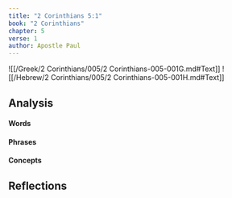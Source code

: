 ```yaml
---
title: "2 Corinthians 5:1"
book: "2 Corinthians"
chapter: 5
verse: 1
author: Apostle Paul
---
```

![[/Greek/2 Corinthians/005/2 Corinthians-005-001G.md#Text]]
![[/Hebrew/2 Corinthians/005/2 Corinthians-005-001H.md#Text]]

## Analysis

#### Words

#### Phrases

#### Concepts

## Reflections
